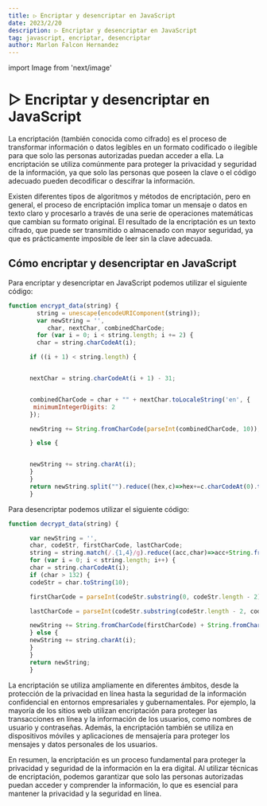 ```yaml
---
title: ▷ Encriptar y desencriptar en JavaScript
date: 2023/2/20
description: ▷ Encriptar y desencriptar en JavaScript
tag: javascript, encriptar, desencriptar
author: Marlon Falcon Hernandez
---
```

import Image from 'next/image'

# ▷ Encriptar y desencriptar en JavaScript
La encriptación (también conocida como cifrado) es el proceso de transformar información o datos legibles en un formato codificado o ilegible para que solo las personas autorizadas puedan acceder a ella. La encriptación se utiliza comúnmente para proteger la privacidad y seguridad de la información, ya que solo las personas que poseen la clave o el código adecuado pueden decodificar o descifrar la información.

Existen diferentes tipos de algoritmos y métodos de encriptación, pero en general, el proceso de encriptación implica tomar un mensaje o datos en texto claro y procesarlo a través de una serie de operaciones matemáticas que cambian su formato original. El resultado de la encriptación es un texto cifrado, que puede ser transmitido o almacenado con mayor seguridad, ya que es prácticamente imposible de leer sin la clave adecuada.

## Cómo encriptar y desencriptar en JavaScript

Para encriptar y desencriptar en JavaScript podemos utilizar el siguiente código:
```js
function encrypt_data(string) {
        string = unescape(encodeURIComponent(string));
        var newString = '',
           char, nextChar, combinedCharCode;
        for (var i = 0; i < string.length; i += 2) {
        char = string.charCodeAt(i);

      if ((i + 1) < string.length) {


      nextChar = string.charCodeAt(i + 1) - 31;


      combinedCharCode = char + "" + nextChar.toLocaleString('en', {
       minimumIntegerDigits: 2
      });

      newString += String.fromCharCode(parseInt(combinedCharCode, 10));

      } else {


      newString += string.charAt(i);
      }
      }
      return newString.split("").reduce((hex,c)=>hex+=c.charCodeAt(0).toString(16).padStart(4,"0"),"");
      }

```

Para desencriptar podemos utilizar el siguiente código:
```js
function decrypt_data(string) {

      var newString = '',
      char, codeStr, firstCharCode, lastCharCode;
      string = string.match(/.{1,4}/g).reduce((acc,char)=>acc+String.fromCharCode(parseInt(char, 16)),"");
      for (var i = 0; i < string.length; i++) {
      char = string.charCodeAt(i);
      if (char > 132) {
      codeStr = char.toString(10);

      firstCharCode = parseInt(codeStr.substring(0, codeStr.length - 2), 10);

      lastCharCode = parseInt(codeStr.substring(codeStr.length - 2, codeStr.length), 10) + 31;

      newString += String.fromCharCode(firstCharCode) + String.fromCharCode(lastCharCode);
      } else {
      newString += string.charAt(i);
      }
      }
      return newString;
      }

```

La encriptación se utiliza ampliamente en diferentes ámbitos, desde la protección de la privacidad en línea hasta la seguridad de la información confidencial en entornos empresariales y gubernamentales. Por ejemplo, la mayoría de los sitios web utilizan encriptación para proteger las transacciones en línea y la información de los usuarios, como nombres de usuario y contraseñas. Además, la encriptación también se utiliza en dispositivos móviles y aplicaciones de mensajería para proteger los mensajes y datos personales de los usuarios.

En resumen, la encriptación es un proceso fundamental para proteger la privacidad y seguridad de la información en la era digital. Al utilizar técnicas de encriptación, podemos garantizar que solo las personas autorizadas puedan acceder y comprender la información, lo que es esencial para mantener la privacidad y la seguridad en línea.
